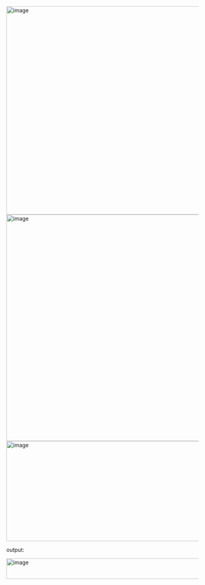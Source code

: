 
<img width="784" height="545" alt="image" src="https://github.com/user-attachments/assets/3dfc326d-6552-494b-92a5-bb57f51d2abe" />
<img width="712" height="593" alt="image" src="https://github.com/user-attachments/assets/72117e26-1107-4fec-b093-fa03c064e721" />
<img width="899" height="262" alt="image" src="https://github.com/user-attachments/assets/4f336125-99ee-4be7-9c72-460ac5bd1653" />


output:

<img width="656" height="54" alt="image" src="https://github.com/user-attachments/assets/e1d88b7a-ea9b-4849-856a-ca0dc49a5733" />
